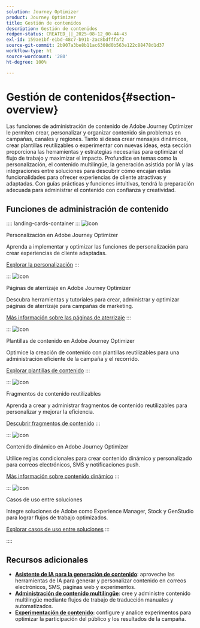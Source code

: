 ```yaml
---
solution: Journey Optimizer
product: Journey Optimizer
title: Gestión de contenidos
description: Gestión de contenidos
redpen-status: CREATED_||_2025-08-12_00-44-43
exl-id: 159ae1bf-e1bd-48c7-b91b-2ac8bdfffaf2
source-git-commit: 2b907a3be8b11ac6308d0b563e122c88478d1d37
workflow-type: ht
source-wordcount: '280'
ht-degree: 100%

---
```


# Gestión de contenidos{#section-overview}

Las funciones de administración de contenido de Adobe Journey Optimizer le permiten crear, personalizar y organizar contenido sin problemas en campañas, canales y regiones. Tanto si desea crear mensajes dinámicos, crear plantillas reutilizables o experimentar con nuevas ideas, esta sección proporciona las herramientas y estrategias necesarias para optimizar el flujo de trabajo y maximizar el impacto. Profundice en temas como la personalización, el contenido multilingüe, la generación asistida por IA y las integraciones entre soluciones para descubrir cómo encajan estas funcionalidades para ofrecer experiencias de cliente atractivas y adaptadas. Con guías prácticas y funciones intuitivas, tendrá la preparación adecuada para administrar el contenido con confianza y creatividad.

## Funciones de administración de contenido

:::: landing-cards-container
:::
![icon](https://cdn.experienceleague.adobe.com/icons/bullseye.svg)

Personalización en Adobe Journey Optimizer

Aprenda a implementar y optimizar las funciones de personalización para crear experiencias de cliente adaptadas.

[Explorar la personalización](personalization-landing-page.md)
:::

:::
![icon](https://cdn.experienceleague.adobe.com/icons/circle-play.svg)

Páginas de aterrizaje en Adobe Journey Optimizer

Descubra herramientas y tutoriales para crear, administrar y optimizar páginas de aterrizaje para campañas de marketing.

[Más información sobre las páginas de aterrizaje](landing-pages-landing-page.md)
:::

:::
![icon](https://cdn.experienceleague.adobe.com/icons/list-check.svg)

Plantillas de contenido en Adobe Journey Optimizer

Optimice la creación de contenido con plantillas reutilizables para una administración eficiente de la campaña y el recorrido.

[Explorar plantillas de contenido](content-templates-landing-page.md)
:::

:::
![icon](https://cdn.experienceleague.adobe.com/icons/puzzle-piece.svg)

Fragmentos de contenido reutilizables

Aprenda a crear y administrar fragmentos de contenido reutilizables para personalizar y mejorar la eficiencia.

[Descubrir fragmentos de contenido](fragments-landing-page.md)
:::

:::
![icon](https://cdn.experienceleague.adobe.com/icons/gear.svg)

Contenido dinámico en Adobe Journey Optimizer

Utilice reglas condicionales para crear contenido dinámico y personalizado para correos electrónicos, SMS y notificaciones push.

[Más información sobre contenido dinámico](dynamic-landing-page.md)
:::

:::
![icon](https://cdn.experienceleague.adobe.com/icons/puzzle-piece.svg)

Casos de uso entre soluciones

Integre soluciones de Adobe como Experience Manager, Stock y GenStudio para lograr flujos de trabajo optimizados.

[Explorar casos de uso entre soluciones](combine-landing-page.md)
:::

::::


## Recursos adicionales

- **[Asistente de IA para la generación de contenido](ai-assistant-landing-page.md)**: aproveche las herramientas de IA para generar y personalizar contenido en correos electrónicos, SMS, páginas web y experimentos.
- **[Administración de contenido multilingüe](content-multilingual-landing-page.md)**: cree y administre contenido multilingüe mediante flujos de trabajo de traducción manuales y automatizados.
- **[Experimentación de contenido](content-experiment-landing-page.md)**: configure y analice experimentos para optimizar la participación del público y los resultados de la campaña.
